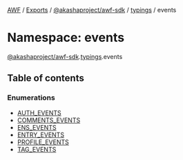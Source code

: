[AWF](../README.md) / [Exports](../modules.md) / [@akashaproject/awf-sdk](_akashaproject_awf_sdk.md) / [typings](_akashaproject_awf_sdk.typings.md) / events

# Namespace: events

[@akashaproject/awf-sdk](_akashaproject_awf_sdk.md).[typings](_akashaproject_awf_sdk.typings.md).events

## Table of contents

### Enumerations

- [AUTH\_EVENTS](../enums/_akashaproject_awf_sdk.typings.events.AUTH_EVENTS.md)
- [COMMENTS\_EVENTS](../enums/_akashaproject_awf_sdk.typings.events.COMMENTS_EVENTS.md)
- [ENS\_EVENTS](../enums/_akashaproject_awf_sdk.typings.events.ENS_EVENTS.md)
- [ENTRY\_EVENTS](../enums/_akashaproject_awf_sdk.typings.events.ENTRY_EVENTS.md)
- [PROFILE\_EVENTS](../enums/_akashaproject_awf_sdk.typings.events.PROFILE_EVENTS.md)
- [TAG\_EVENTS](../enums/_akashaproject_awf_sdk.typings.events.TAG_EVENTS.md)

